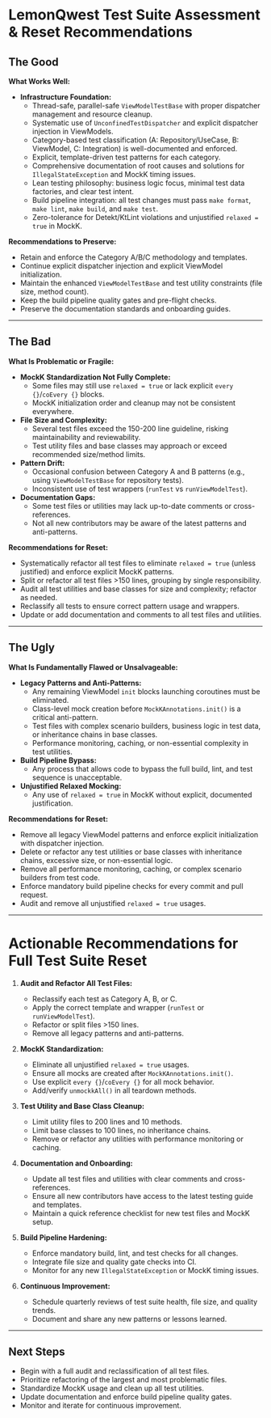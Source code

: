 # LemonQwest Test Suite Assessment & Reset Recommendations

## The Good

**What Works Well:**

- **Infrastructure Foundation:**  
  - Thread-safe, parallel-safe `ViewModelTestBase` with proper dispatcher management and resource cleanup.
  - Systematic use of `UnconfinedTestDispatcher` and explicit dispatcher injection in ViewModels.
  - Category-based test classification (A: Repository/UseCase, B: ViewModel, C: Integration) is well-documented and enforced.
  - Explicit, template-driven test patterns for each category.
  - Comprehensive documentation of root causes and solutions for `IllegalStateException` and MockK timing issues.
  - Lean testing philosophy: business logic focus, minimal test data factories, and clear test intent.
  - Build pipeline integration: all test changes must pass `make format`, `make lint`, `make build`, and `make test`.
  - Zero-tolerance for Detekt/KtLint violations and unjustified `relaxed = true` in MockK.

**Recommendations to Preserve:**

- Retain and enforce the Category A/B/C methodology and templates.
- Continue explicit dispatcher injection and explicit ViewModel initialization.
- Maintain the enhanced `ViewModelTestBase` and test utility constraints (file size, method count).
- Keep the build pipeline quality gates and pre-flight checks.
- Preserve the documentation standards and onboarding guides.

---

## The Bad

**What Is Problematic or Fragile:**

- **MockK Standardization Not Fully Complete:**  
  - Some files may still use `relaxed = true` or lack explicit `every {}`/`coEvery {}` blocks.
  - MockK initialization order and cleanup may not be consistent everywhere.
- **File Size and Complexity:**  
  - Several test files exceed the 150-200 line guideline, risking maintainability and reviewability.
  - Test utility files and base classes may approach or exceed recommended size/method limits.
- **Pattern Drift:**  
  - Occasional confusion between Category A and B patterns (e.g., using `ViewModelTestBase` for repository tests).
  - Inconsistent use of test wrappers (`runTest` vs `runViewModelTest`).
- **Documentation Gaps:**  
  - Some test files or utilities may lack up-to-date comments or cross-references.
  - Not all new contributors may be aware of the latest patterns and anti-patterns.

**Recommendations for Reset:**

- Systematically refactor all test files to eliminate `relaxed = true` (unless justified) and enforce explicit MockK patterns.
- Split or refactor all test files >150 lines, grouping by single responsibility.
- Audit all test utilities and base classes for size and complexity; refactor as needed.
- Reclassify all tests to ensure correct pattern usage and wrappers.
- Update or add documentation and comments to all test files and utilities.

---

## The Ugly

**What Is Fundamentally Flawed or Unsalvageable:**

- **Legacy Patterns and Anti-Patterns:**  
  - Any remaining ViewModel `init` blocks launching coroutines must be eliminated.
  - Class-level mock creation before `MockKAnnotations.init()` is a critical anti-pattern.
  - Test files with complex scenario builders, business logic in test data, or inheritance chains in base classes.
  - Performance monitoring, caching, or non-essential complexity in test utilities.
- **Build Pipeline Bypass:**  
  - Any process that allows code to bypass the full build, lint, and test sequence is unacceptable.
- **Unjustified Relaxed Mocking:**  
  - Any use of `relaxed = true` in MockK without explicit, documented justification.

**Recommendations for Reset:**

- Remove all legacy ViewModel patterns and enforce explicit initialization with dispatcher injection.
- Delete or refactor any test utilities or base classes with inheritance chains, excessive size, or non-essential logic.
- Remove all performance monitoring, caching, or complex scenario builders from test code.
- Enforce mandatory build pipeline checks for every commit and pull request.
- Audit and remove all unjustified `relaxed = true` usages.

---

# Actionable Recommendations for Full Test Suite Reset

1. **Audit and Refactor All Test Files:**
   - Reclassify each test as Category A, B, or C.
   - Apply the correct template and wrapper (`runTest` or `runViewModelTest`).
   - Refactor or split files >150 lines.
   - Remove all legacy patterns and anti-patterns.

2. **MockK Standardization:**
   - Eliminate all unjustified `relaxed = true` usages.
   - Ensure all mocks are created after `MockKAnnotations.init()`.
   - Use explicit `every {}`/`coEvery {}` for all mock behavior.
   - Add/verify `unmockkAll()` in all teardown methods.

3. **Test Utility and Base Class Cleanup:**
   - Limit utility files to 200 lines and 10 methods.
   - Limit base classes to 100 lines, no inheritance chains.
   - Remove or refactor any utilities with performance monitoring or caching.

4. **Documentation and Onboarding:**
   - Update all test files and utilities with clear comments and cross-references.
   - Ensure all new contributors have access to the latest testing guide and templates.
   - Maintain a quick reference checklist for new test files and MockK setup.

5. **Build Pipeline Hardening:**
   - Enforce mandatory build, lint, and test checks for all changes.
   - Integrate file size and quality gate checks into CI.
   - Monitor for any new `IllegalStateException` or MockK timing issues.

6. **Continuous Improvement:**
   - Schedule quarterly reviews of test suite health, file size, and quality trends.
   - Document and share any new patterns or lessons learned.

---

## Next Steps

- Begin with a full audit and reclassification of all test files.
- Prioritize refactoring of the largest and most problematic files.
- Standardize MockK usage and clean up all test utilities.
- Update documentation and enforce build pipeline quality gates.
- Monitor and iterate for continuous improvement.
